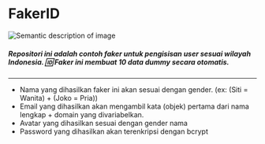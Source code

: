 # FakerID
![Semantic description of image](https://cdn.countryflags.com/thumbs/indonesia/flag-heart-3d-250.png "Image Title")
##### Repositori ini adalah contoh faker untuk pengisisan user sesuai wilayah Indonesia. :id: Faker ini membuat 10 data dummy secara otomatis.
----
* Nama yang dihasilkan faker ini akan sesuai dengan gender. (ex: (Siti = Wanita) + (Joko  = Pria))
* Email yang dihasilkan akan mengambil kata (objek) pertama dari nama lengkap + domain yang divariabelkan.
* Avatar yang dihasilkan sesuai dengan gender nama
* Password yang dihasilkan akan terenkripsi dengan bcrypt
